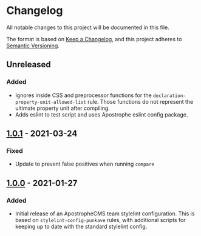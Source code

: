# Changelog

All notable changes to this project will be documented in this file.

The format is based on [Keep a Changelog](https://keepachangelog.com/en/1.0.0/), and this project adheres to [Semantic Versioning](https://semver.org/spec/v2.0.0.html).

## Unreleased

### Added

- Ignores inside CSS and preprocessor functions for the `declaration-property-unit-allowed-list` rule. Those functions do not represent the ultimate property unit after compiling.
- Adds eslint to test script and uses Apostrophe eslint config package.

## [1.0.1] - 2021-03-24

### Fixed

- Update to prevent false positives when running `compare`

## [1.0.0] - 2021-01-27

### Added

- Initial release of an ApostropheCMS team stylelint configuration. This is based on `stylelint-config-punkave` rules, with additional scripts for keeping up to date with the standard stylelint config.

[1.0.1]: https://github.com/apostrophecms/stylelint-config-apostrophe/compare/1.0.0...1.0.1
[1.0.0]: https://github.com/apostrophecms/stylelint-config-apostrophe/releases/tag/1.0.0
